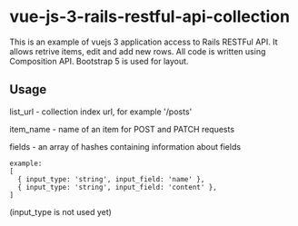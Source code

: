 # vue-js-3-rails-restful-api-collection

This is an example of vuejs 3 application access to Rails RESTFul API. It allows retrive items, edit and add new rows.
All code is written using Composition API.
Bootstrap 5 is used for layout.

## Usage

list_url - collection index url, for example '/posts'

item_name - name of an item for POST and PATCH requests

fields - an array of hashes containing information about fields

    example:
    [
      { input_type: 'string', input_field: 'name' },
      { input_type: 'string', input_field: 'content' },
    ]
(input_type is not used yet)
